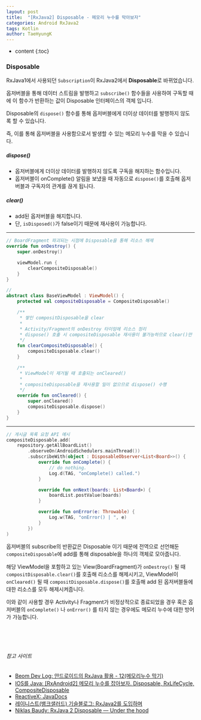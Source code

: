 ```yaml
---
layout: post
title:  "[RxJava2] Disposable - 메모리 누수를 막아보자"
categories: Android RxJava2
tags: Kotlin
author: TaeHyungK
---
```


* content
{:toc}

### Disposable

RxJava1에서 사용되던 `Subscription`이 RxJava2에서 **Disposable**로 바뀌었습니다.

옵저버블을 통해 데이터 스트림을 발행하고 `subscribe()` 함수들을 사용하여 구독할 때에
이 함수가 반환하는 값이 Disposable 인터페이스의 객체 입니다.

Disposable의 `dispose()` 함수를 통해 옵저버블에게 더이상 데이터를 발행하지 않도록 할 수 있습니다.

즉, 이를 통해 옵저버블을 사용함으로서 발생할 수 있는 메모리 누수를 막을 수 있습니다.





##### dispose()
* 옵저버블에게 더이상 데이터를 발행하지 않도록 구독을 해지하는 함수입니다.
* 옵저버블이 onComplete() 알림을 보냈을 때 자동으로 `dispose()`를 호출해 옵저버블과 구독자의 관계를 끊게 됩니다.

##### clear()
* add된 옵저버블을 해지합니다.
* 단, `isDisposed()`가 false이기 때문에 재사용이 가능합니다.

---

```kotlin
// BoardFragment 파괴되는 시점에 Disposable을 통해 리소스 해제
override fun onDestroy() {
    super.onDestroy()

    viewModel.run {
        clearCompositeDisposable()
    }
}

//
abstract class BaseViewModel : ViewModel() {
    protected val compositeDisposable = CompositeDisposable()

    /**
     * 쌓인 compositDisposable을 clear
     *
     * Activity/Fragment의 onDestroy 타이밍에 리소스 정리
     * dispose() 호출 시 compositeDisposable 재사용이 불가능하므로 clear()만 수행
     */
    fun clearCompositeDisposable() {
        compositeDisposable.clear()
    }

    /**
     * ViewModel이 제거될 때 호출되는 onCleared()
     *
     * compositeDisposable을 재사용할 일이 없으므로 dispose() 수행
     */
    override fun onCleared() {
        super.onCleared()
        compositeDisposable.dispose()
    }
}
```

---

```kotlin
// 게시글 목록 요청 API 예시
compositeDisposable.add(
    repository.getAllBoardList()
        .observeOn(AndroidSchedulers.mainThread())
        .subscribeWith(object : DisposableObserver<List<Board>>() {
            override fun onComplete() {
                // do nothing.
                Log.d(TAG, "onComplete() called.")
            }

            override fun onNext(boards: List<Board>) {
                boardList.postValue(boards)
            }

            override fun onError(e: Throwable) {
                Log.w(TAG, "onError() | ", e)
            }
        })
)
```

옵저버블의 subscribe의 반환값은 Disposable 이기 때문에 전역으로 선언해둔 `compositeDisposable`에 add를 통해 disposable을 하나의 객체로 모아줍니다.

해당 ViewModel을 포함하고 있는 View(BoardFragment)가 `onDestroy()` 될 때 `compositDisposable.clear()`를 호출해 리소스를 해제시키고, ViewModel이 `onCleared()` 될 때 `compositDisposable.dispose()`를 호출해 add 된 옵저버블들에 대한 리소스를 모두 해제시켜줍니다.

이와 같이 사용할 경우 Activity나 Fragment가 비정상적으로 종료되었을 경우 혹은 옵저버블의 `onComplete()` 나 `onError()` 를 타지 않는 경우에도 메모리 누수에 대한 방어가 가능합니다.

<br><br><br>

###### 참고 사이트
* [Beom Dev Log: 안드로이드의 RxJava 활용 - 12(메모리누수 막기)](https://beomseok95.tistory.com/60)
* [IOS를 Java: [RxAndroid2] 메모리 누수를 잡아보자. Disposable, RxLifeCycle, CompositeDisposable](https://altongmon.tistory.com/768)
* [ReactiveX: JavaDocs](http://reactivex.io/RxJava/2.x/javadoc/io/reactivex/disposables/Disposable.html)
* [레이니스트(뱅크샐러드) 기슬블로그: RxJava2를 도입하며](https://www.theteams.kr/teams/238/post/64047)
* [Niklas Baudy: RxJava 2 Disposable — Under the hood](https://medium.com/@vanniktech/rxjava-2-disposable-under-the-hood-f842d2373e64)